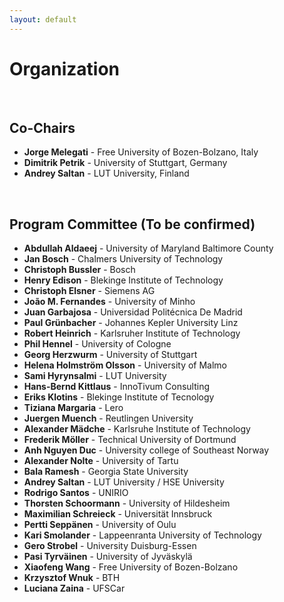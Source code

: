 ```yaml
---
layout: default
---
```


# Organization #

&nbsp;  

## Co-Chairs ##
  
- **Jorge Melegati**  - Free University of Bozen-Bolzano, Italy
- **Dimitrik Petrik** - University of Stuttgart, Germany
- **Andrey Saltan**   - LUT University, Finland


&nbsp;  

## Program Committee (To be confirmed)

- **Abdullah Aldaeej** - University of Maryland Baltimore County
- **Jan Bosch** - Chalmers University of Technology
- **Christoph Bussler** - Bosch
- **Henry Edison** - Blekinge Institute of Technology
- **Christoph Elsner** - Siemens AG
- **João M. Fernandes** - University of Minho
- **Juan Garbajosa** - Universidad Politécnica De Madrid
- **Paul Grünbacher** - Johannes Kepler University Linz
- **Robert Heinrich** - Karlsruher Institute of Technology
- **Phil Hennel** - University of Cologne
- **Georg Herzwurm** - University of Stuttgart
- **Helena Holmström Olsson** - University of Malmo
- **Sami Hyrynsalmi** - LUT University
- **Hans-Bernd Kittlaus** - InnoTivum Consulting
- **Eriks Klotins** - Blekinge Institute of Tecnology
- **Tiziana Margaria** - Lero
- **Juergen Muench** - Reutlingen University
- **Alexander Mädche** - Karlsruhe Institute of Technology
- **Frederik Möller** - Technical University of Dortmund
- **Anh Nguyen Duc** - University college of Southeast Norway
- **Alexander Nolte** - University of Tartu
- **Bala Ramesh** - Georgia State University
- **Andrey Saltan** - LUT University / HSE University
- **Rodrigo Santos** - UNIRIO
- **Thorsten Schoormann** - University of Hildesheim
- **Maximilian Schreieck** - Universität Innsbruck
- **Pertti Seppänen** - University of Oulu
- **Kari Smolander** - Lappeenranta University of Technology
- **Gero Strobel** - University Duisburg-Essen
- **Pasi Tyrväinen** - University of Jyväskylä
- **Xiaofeng Wang** - Free University of Bozen-Bolzano
- **Krzysztof Wnuk** - BTH
- **Luciana Zaina** - UFSCar
